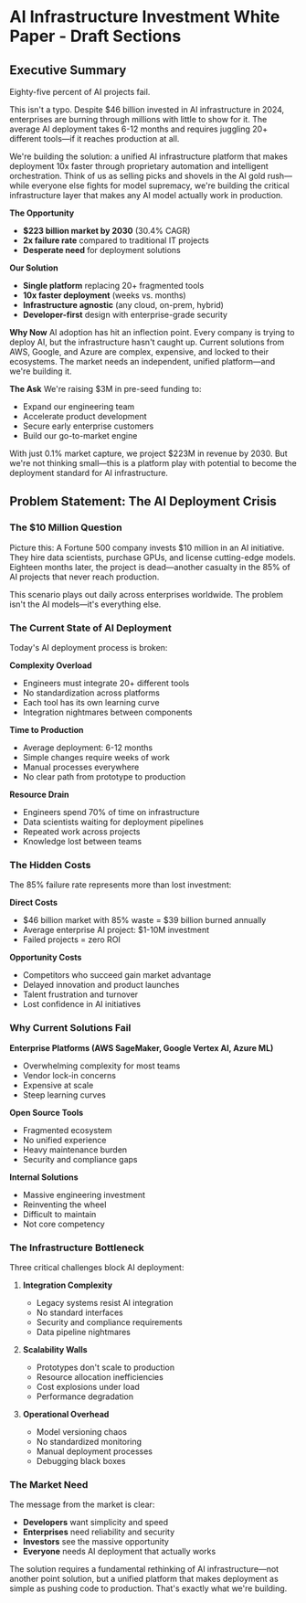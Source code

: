 # AI Infrastructure Investment White Paper - Draft Sections

## Executive Summary

Eighty-five percent of AI projects fail.

This isn't a typo. Despite $46 billion invested in AI infrastructure in 2024, enterprises are burning through millions with little to show for it. The average AI deployment takes 6-12 months and requires juggling 20+ different tools—if it reaches production at all.

We're building the solution: a unified AI infrastructure platform that makes deployment 10x faster through proprietary automation and intelligent orchestration. Think of us as selling picks and shovels in the AI gold rush—while everyone else fights for model supremacy, we're building the critical infrastructure layer that makes any AI model actually work in production.

**The Opportunity**
- **$223 billion market by 2030** (30.4% CAGR)
- **2x failure rate** compared to traditional IT projects
- **Desperate need** for deployment solutions

**Our Solution**
- **Single platform** replacing 20+ fragmented tools
- **10x faster deployment** (weeks vs. months)
- **Infrastructure agnostic** (any cloud, on-prem, hybrid)
- **Developer-first** design with enterprise-grade security

**Why Now**
AI adoption has hit an inflection point. Every company is trying to deploy AI, but the infrastructure hasn't caught up. Current solutions from AWS, Google, and Azure are complex, expensive, and locked to their ecosystems. The market needs an independent, unified platform—and we're building it.

**The Ask**
We're raising $3M in pre-seed funding to:
- Expand our engineering team
- Accelerate product development
- Secure early enterprise customers
- Build our go-to-market engine

With just 0.1% market capture, we project $223M in revenue by 2030. But we're not thinking small—this is a platform play with potential to become the deployment standard for AI infrastructure.

## Problem Statement: The AI Deployment Crisis

### The $10 Million Question

Picture this: A Fortune 500 company invests $10 million in an AI initiative. They hire data scientists, purchase GPUs, and license cutting-edge models. Eighteen months later, the project is dead—another casualty in the 85% of AI projects that never reach production.

This scenario plays out daily across enterprises worldwide. The problem isn't the AI models—it's everything else.

### The Current State of AI Deployment

Today's AI deployment process is broken:

**Complexity Overload**
- Engineers must integrate 20+ different tools
- No standardization across platforms
- Each tool has its own learning curve
- Integration nightmares between components

**Time to Production**
- Average deployment: 6-12 months
- Simple changes require weeks of work
- Manual processes everywhere
- No clear path from prototype to production

**Resource Drain**
- Engineers spend 70% of time on infrastructure
- Data scientists waiting for deployment pipelines
- Repeated work across projects
- Knowledge lost between teams

### The Hidden Costs

The 85% failure rate represents more than lost investment:

**Direct Costs**
- $46 billion market with 85% waste = $39 billion burned annually
- Average enterprise AI project: $1-10M investment
- Failed projects = zero ROI

**Opportunity Costs**
- Competitors who succeed gain market advantage
- Delayed innovation and product launches
- Talent frustration and turnover
- Lost confidence in AI initiatives

### Why Current Solutions Fail

**Enterprise Platforms (AWS SageMaker, Google Vertex AI, Azure ML)**
- Overwhelming complexity for most teams
- Vendor lock-in concerns
- Expensive at scale
- Steep learning curves

**Open Source Tools**
- Fragmented ecosystem
- No unified experience
- Heavy maintenance burden
- Security and compliance gaps

**Internal Solutions**
- Massive engineering investment
- Reinventing the wheel
- Difficult to maintain
- Not core competency

### The Infrastructure Bottleneck

Three critical challenges block AI deployment:

1. **Integration Complexity**
   - Legacy systems resist AI integration
   - No standard interfaces
   - Security and compliance requirements
   - Data pipeline nightmares

2. **Scalability Walls**
   - Prototypes don't scale to production
   - Resource allocation inefficiencies
   - Cost explosions under load
   - Performance degradation

3. **Operational Overhead**
   - Model versioning chaos
   - No standardized monitoring
   - Manual deployment processes
   - Debugging black boxes

### The Market Need

The message from the market is clear:
- **Developers** want simplicity and speed
- **Enterprises** need reliability and security
- **Investors** see the massive opportunity
- **Everyone** needs AI deployment that actually works

The solution requires a fundamental rethinking of AI infrastructure—not another point solution, but a unified platform that makes deployment as simple as pushing code to production. That's exactly what we're building.